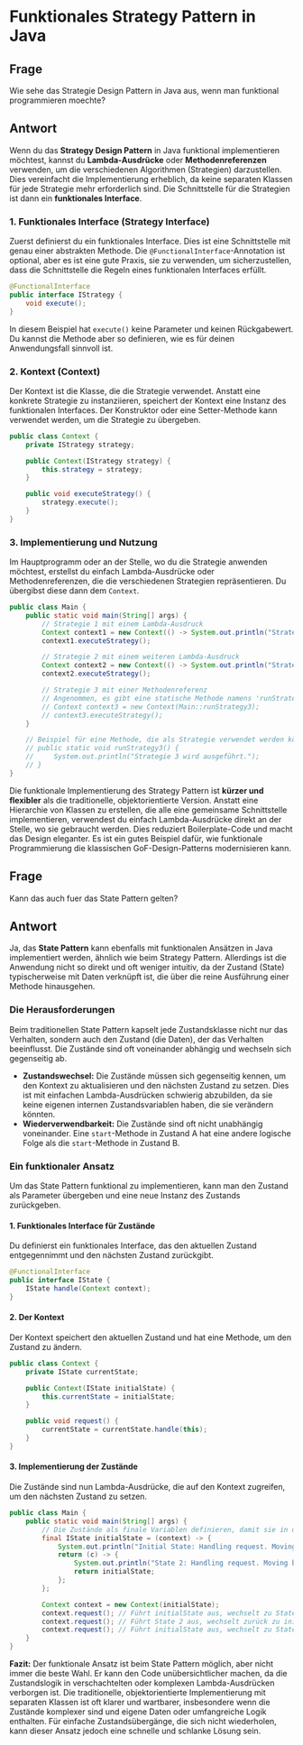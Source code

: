 # Funktionales Strategy Pattern in Java

## Frage

Wie sehe das Strategie Design Pattern in Java aus, wenn man funktional
programmieren moechte?

## Antwort

Wenn du das **Strategy Design Pattern** in Java funktional implementieren
möchtest, kannst du **Lambda-Ausdrücke** oder **Methodenreferenzen** verwenden,
um die verschiedenen Algorithmen (Strategien) darzustellen. Dies vereinfacht
die Implementierung erheblich, da keine separaten Klassen für jede Strategie
mehr erforderlich sind. Die Schnittstelle für die Strategien ist dann ein
**funktionales Interface**.

### 1. Funktionales Interface (Strategy Interface)

Zuerst definierst du ein funktionales Interface. Dies ist eine Schnittstelle mit genau einer abstrakten Methode. Die `@FunctionalInterface`-Annotation ist optional, aber es ist eine gute Praxis, sie zu verwenden, um sicherzustellen, dass die Schnittstelle die Regeln eines funktionalen Interfaces erfüllt.

```java
@FunctionalInterface
public interface IStrategy {
    void execute();
}
```

In diesem Beispiel hat `execute()` keine Parameter und keinen Rückgabewert. Du kannst die Methode aber so definieren, wie es für deinen Anwendungsfall sinnvoll ist.

### 2. Kontext (Context)

Der Kontext ist die Klasse, die die Strategie verwendet. Anstatt eine konkrete Strategie zu instanziieren, speichert der Kontext eine Instanz des funktionalen Interfaces. Der Konstruktor oder eine Setter-Methode kann verwendet werden, um die Strategie zu übergeben.

```java
public class Context {
    private IStrategy strategy;

    public Context(IStrategy strategy) {
        this.strategy = strategy;
    }

    public void executeStrategy() {
        strategy.execute();
    }
}
```

### 3. Implementierung und Nutzung

Im Hauptprogramm oder an der Stelle, wo du die Strategie anwenden möchtest, erstellst du einfach Lambda-Ausdrücke oder Methodenreferenzen, die die verschiedenen Strategien repräsentieren. Du übergibst diese dann dem `Context`.

```java
public class Main {
    public static void main(String[] args) {
        // Strategie 1 mit einem Lambda-Ausdruck
        Context context1 = new Context(() -> System.out.println("Strategie 1 wird ausgeführt."));
        context1.executeStrategy();

        // Strategie 2 mit einem weiteren Lambda-Ausdruck
        Context context2 = new Context(() -> System.out.println("Strategie 2 wird ausgeführt."));
        context2.executeStrategy();

        // Strategie 3 mit einer Methodenreferenz
        // Angenommen, es gibt eine statische Methode namens 'runStrategy3'
        // Context context3 = new Context(Main::runStrategy3);
        // context3.executeStrategy();
    }

    // Beispiel für eine Methode, die als Strategie verwendet werden könnte
    // public static void runStrategy3() {
    //     System.out.println("Strategie 3 wird ausgeführt.");
    // }
}
```

Die funktionale Implementierung des Strategy Pattern ist **kürzer und
flexibler** als die traditionelle, objektorientierte Version. Anstatt eine
Hierarchie von Klassen zu erstellen, die alle eine gemeinsame Schnittstelle
implementieren, verwendest du einfach Lambda-Ausdrücke direkt an der Stelle, wo
sie gebraucht werden. Dies reduziert Boilerplate-Code und macht das Design
eleganter. Es ist ein gutes Beispiel dafür, wie funktionale Programmierung die
klassischen GoF-Design-Patterns modernisieren kann.

## Frage

Kann das auch fuer das State Pattern gelten?

## Antwort

Ja, das **State Pattern** kann ebenfalls mit funktionalen Ansätzen in Java
implementiert werden, ähnlich wie beim Strategy Pattern. Allerdings ist die
Anwendung nicht so direkt und oft weniger intuitiv, da der Zustand (State)
typischerweise mit Daten verknüpft ist, die über die reine Ausführung einer
Methode hinausgehen.

### Die Herausforderungen

Beim traditionellen State Pattern kapselt jede Zustandsklasse nicht nur das
Verhalten, sondern auch den Zustand (die Daten), der das Verhalten beeinflusst.
Die Zustände sind oft voneinander abhängig und wechseln sich gegenseitig ab.

  * **Zustandswechsel:** Die Zustände müssen sich gegenseitig kennen, um den
    Kontext zu aktualisieren und den nächsten Zustand zu setzen. Dies ist mit
    einfachen Lambda-Ausdrücken schwierig abzubilden, da sie keine eigenen
    internen Zustandsvariablen haben, die sie verändern könnten.
  * **Wiederverwendbarkeit:** Die Zustände sind oft nicht unabhängig voneinander.
    Eine `start`-Methode in Zustand A hat eine andere logische Folge als die
    `start`-Methode in Zustand B.

### Ein funktionaler Ansatz

Um das State Pattern funktional zu implementieren, kann man den Zustand als
Parameter übergeben und eine neue Instanz des Zustands zurückgeben.

#### 1. Funktionales Interface für Zustände

Du definierst ein funktionales Interface, das den aktuellen Zustand entgegennimmt und den nächsten Zustand zurückgibt.

```java
@FunctionalInterface
public interface IState {
    IState handle(Context context);
}
```

#### 2. Der Kontext

Der Kontext speichert den aktuellen Zustand und hat eine Methode, um den Zustand zu ändern.

```java
public class Context {
    private IState currentState;

    public Context(IState initialState) {
        this.currentState = initialState;
    }

    public void request() {
        currentState = currentState.handle(this);
    }
}
```

#### 3. Implementierung der Zustände

Die Zustände sind nun Lambda-Ausdrücke, die auf den Kontext zugreifen, um den nächsten Zustand zu setzen.

```java
public class Main {
    public static void main(String[] args) {
        // Die Zustände als finale Variablen definieren, damit sie in den Lambdas verwendet werden können
        final IState initialState = (context) -> {
            System.out.println("Initial State: Handling request. Moving to State 2.");
            return (c) -> {
                System.out.println("State 2: Handling request. Moving back to initial state.");
                return initialState;
            };
        };

        Context context = new Context(initialState);
        context.request(); // Führt initialState aus, wechselt zu State 2
        context.request(); // Führt State 2 aus, wechselt zurück zu initialState
        context.request(); // Führt initialState aus, wechselt zu State 2
    }
}
```

**Fazit:** Der funktionale Ansatz ist beim State Pattern möglich, aber nicht
immer die beste Wahl. Er kann den Code unübersichtlicher machen, da die
Zustandslogik in verschachtelten oder komplexen Lambda-Ausdrücken verborgen
ist. Die traditionelle, objektorientierte Implementierung mit separaten Klassen
ist oft klarer und wartbarer, insbesondere wenn die Zustände komplexer sind und
eigene Daten oder umfangreiche Logik enthalten. Für einfache Zustandsübergänge,
die sich nicht wiederholen, kann dieser Ansatz jedoch eine schnelle und
schlanke Lösung sein.
